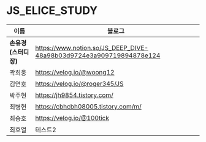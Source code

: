 # JS_ELICE_STUDY
|**이름**|**블로그**|
|----------------|-----------------------|
|**손유경(스터디장)**|https://www.notion.so/JS_DEEP_DIVE-48a98b03d9724e3a909719894878e124|
|곽희웅|https://velog.io/@woong12|
|김연호|https://velog.io/@roger345/JS|
|박주현|https://jh9854.tistory.com/|
|최병현|https://cbhcbh08005.tistory.com/m/ |
|최승호|https://velog.io/@100tick|
|최호열|테스트2|
